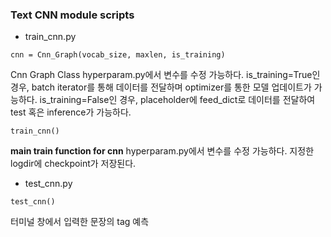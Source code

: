 ### Text CNN module scripts

- train_cnn.py
```
cnn = Cnn_Graph(vocab_size, maxlen, is_training)
```
Cnn Graph Class
hyperparam.py에서 변수를 수정 가능하다.
is_training=True인 경우, batch iterator를 통해 데이터를 전달하며 optimizer를 통한 모델 업데이트가 가능하다.
is_training=False인 경우, placeholder에 feed_dict로 데이터를 전달하여 test 혹은 inference가 가능하다.

```
train_cnn()
```
**main train function for cnn**
hyperparam.py에서 변수를 수정 가능하다.
지정한 logdir에 checkpoint가 저장된다.

- test_cnn.py
```
test_cnn()
```
터미널 창에서 입력한 문장의 tag 예측
